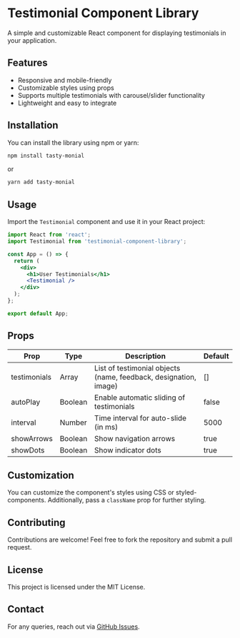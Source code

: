 # Testimonial Component Library

A simple and customizable React component for displaying testimonials in your application.

## Features

- Responsive and mobile-friendly
- Customizable styles using props
- Supports multiple testimonials with carousel/slider functionality
- Lightweight and easy to integrate

## Installation

You can install the library using npm or yarn:

```sh
npm install tasty-monial
```

or

```sh
yarn add tasty-monial
```

## Usage

Import the `Testimonial` component and use it in your React project:

```jsx
import React from 'react';
import Testimonial from 'testimonial-component-library';

const App = () => {
  return (
    <div>
      <h1>User Testimonials</h1>
      <Testimonial />
    </div>
  );
};

export default App;
```

## Props

| Prop        | Type      | Description                                  | Default |
|------------|----------|----------------------------------------------|---------|
| testimonials | Array    | List of testimonial objects (name, feedback, designation, image) | [] |
| autoPlay   | Boolean  | Enable automatic sliding of testimonials | false |
| interval   | Number   | Time interval for auto-slide (in ms) | 5000 |
| showArrows | Boolean  | Show navigation arrows | true |
| showDots   | Boolean  | Show indicator dots | true |

## Customization

You can customize the component's styles using CSS or styled-components. Additionally, pass a `className` prop for further styling.

## Contributing

Contributions are welcome! Feel free to fork the repository and submit a pull request.

## License

This project is licensed under the MIT License.

## Contact

For any queries, reach out via [GitHub Issues](https://github.com/your-repo/testimonial-component-library/issues).

